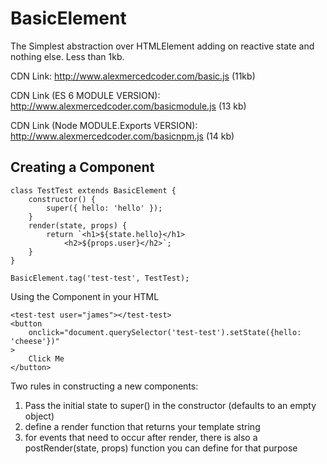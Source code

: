 # BasicElement

The Simplest abstraction over HTMLElement adding on reactive state and nothing else. Less than 1kb.

CDN Link: http://www.alexmercedcoder.com/basic.js (11kb)

CDN Link (ES 6 MODULE VERSION): http://www.alexmercedcoder.com/basicmodule.js (13 kb)

CDN Link (Node MODULE.Exports VERSION): http://www.alexmercedcoder.com/basicnpm.js (14 kb)

## Creating a Component

```
class TestTest extends BasicElement {
    constructor() {
        super({ hello: 'hello' });
    }
    render(state, props) {
        return `<h1>${state.hello}</h1>
            <h2>${props.user}</h2>`;
    }
}

BasicElement.tag('test-test', TestTest);

```

Using the Component in your HTML

```
<test-test user="james"></test-test>
<button
    onclick="document.querySelector('test-test').setState({hello: 'cheese'})"
>
    Click Me
</button>
```

Two rules in constructing a new components:

1. Pass the initial state to super() in the constructor (defaults to an empty object)
2. define a render function that returns your template string
3. for events that need to occur after render, there is also a postRender(state, props) function you can define for that purpose
